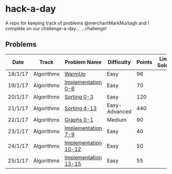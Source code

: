 # hack-a-day
A repo for keeping track of problems @merchantMarkMurtagh and I complete on our challenge-a-day...  ...challenge!

## Problems

Date   |Track                 |Problem Name                             |Difficulty   |Points  |Link to Solution|  
-------|----------------------|-----------------------------------------|-------------|--------|----------------|
18/1/17|Algorithms            |[WarmUp][1]                              |Easy         |96      |                |
19/1/17|Algorithms            |[Implementation 0-6][2]                  |Easy         |70      |                |
20/1/17|Algorithms            |[Sorting 0-3][3]                         |Easy         |120     |                |
21/1/17|Algorithms            |[Sorting 4-13][3]                        |Easy-Advanced|440     |                |
22/1/17|Algorithms            |[Graphs 0-1][4]                          |Medium       |90      |                |
23/1/17|Algorithms            |[Implementation 7-9][2]                  |Easy         |40      |                |
24/1/17|Algorithms            |[Implementation 10-12][2]                |Easy         |50      |                |
25/1/17|Algorithms            |[Implementation 13-15][2]                |Easy         |55      |                |

[1]: https://www.hackerrank.com/domains/algorithms/warmup
[2]: https://www.hackerrank.com/domains/algorithms/implementation/page:1
[3]: https://www.hackerrank.com/domains/algorithms/arrays-and-sorting/page:1
[4]: https://www.hackerrank.com/domains/algorithms/graph-theory/page:1
